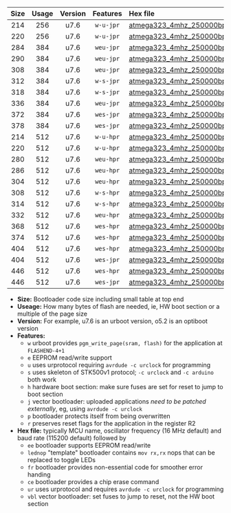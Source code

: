 |Size|Usage|Version|Features|Hex file|
|:-:|:-:|:-:|:-:|:--|
|214|256|u7.6|`w-u-jpr`|[atmega323_4mhz_250000bps_ur_vbl.hex](https://raw.githubusercontent.com/stefanrueger/urboot/main/atmega323_4mhz_250000bps_ur_vbl.hex)|
|220|256|u7.6|`w-u-jpr`|[atmega323_4mhz_250000bps_lednop_ur_vbl.hex](https://raw.githubusercontent.com/stefanrueger/urboot/main/atmega323_4mhz_250000bps_lednop_ur_vbl.hex)|
|284|384|u7.6|`weu-jpr`|[atmega323_4mhz_250000bps_ee_ur_vbl.hex](https://raw.githubusercontent.com/stefanrueger/urboot/main/atmega323_4mhz_250000bps_ee_ur_vbl.hex)|
|290|384|u7.6|`weu-jpr`|[atmega323_4mhz_250000bps_ee_lednop_ur_vbl.hex](https://raw.githubusercontent.com/stefanrueger/urboot/main/atmega323_4mhz_250000bps_ee_lednop_ur_vbl.hex)|
|308|384|u7.6|`weu-jpr`|[atmega323_4mhz_250000bps_ee_lednop_fr_ur_vbl.hex](https://raw.githubusercontent.com/stefanrueger/urboot/main/atmega323_4mhz_250000bps_ee_lednop_fr_ur_vbl.hex)|
|312|384|u7.6|`w-s-jpr`|[atmega323_4mhz_250000bps_vbl.hex](https://raw.githubusercontent.com/stefanrueger/urboot/main/atmega323_4mhz_250000bps_vbl.hex)|
|318|384|u7.6|`w-s-jpr`|[atmega323_4mhz_250000bps_lednop_vbl.hex](https://raw.githubusercontent.com/stefanrueger/urboot/main/atmega323_4mhz_250000bps_lednop_vbl.hex)|
|336|384|u7.6|`weu-jpr`|[atmega323_4mhz_250000bps_ee_lednop_fr_ce_ur_vbl.hex](https://raw.githubusercontent.com/stefanrueger/urboot/main/atmega323_4mhz_250000bps_ee_lednop_fr_ce_ur_vbl.hex)|
|372|384|u7.6|`wes-jpr`|[atmega323_4mhz_250000bps_ee_vbl.hex](https://raw.githubusercontent.com/stefanrueger/urboot/main/atmega323_4mhz_250000bps_ee_vbl.hex)|
|378|384|u7.6|`wes-jpr`|[atmega323_4mhz_250000bps_ee_lednop_vbl.hex](https://raw.githubusercontent.com/stefanrueger/urboot/main/atmega323_4mhz_250000bps_ee_lednop_vbl.hex)|
|214|512|u7.6|`w-u-hpr`|[atmega323_4mhz_250000bps_ur.hex](https://raw.githubusercontent.com/stefanrueger/urboot/main/atmega323_4mhz_250000bps_ur.hex)|
|220|512|u7.6|`w-u-hpr`|[atmega323_4mhz_250000bps_lednop_ur.hex](https://raw.githubusercontent.com/stefanrueger/urboot/main/atmega323_4mhz_250000bps_lednop_ur.hex)|
|280|512|u7.6|`weu-hpr`|[atmega323_4mhz_250000bps_ee_ur.hex](https://raw.githubusercontent.com/stefanrueger/urboot/main/atmega323_4mhz_250000bps_ee_ur.hex)|
|286|512|u7.6|`weu-hpr`|[atmega323_4mhz_250000bps_ee_lednop_ur.hex](https://raw.githubusercontent.com/stefanrueger/urboot/main/atmega323_4mhz_250000bps_ee_lednop_ur.hex)|
|304|512|u7.6|`weu-hpr`|[atmega323_4mhz_250000bps_ee_lednop_fr_ur.hex](https://raw.githubusercontent.com/stefanrueger/urboot/main/atmega323_4mhz_250000bps_ee_lednop_fr_ur.hex)|
|308|512|u7.6|`w-s-hpr`|[atmega323_4mhz_250000bps.hex](https://raw.githubusercontent.com/stefanrueger/urboot/main/atmega323_4mhz_250000bps.hex)|
|314|512|u7.6|`w-s-hpr`|[atmega323_4mhz_250000bps_lednop.hex](https://raw.githubusercontent.com/stefanrueger/urboot/main/atmega323_4mhz_250000bps_lednop.hex)|
|332|512|u7.6|`weu-hpr`|[atmega323_4mhz_250000bps_ee_lednop_fr_ce_ur.hex](https://raw.githubusercontent.com/stefanrueger/urboot/main/atmega323_4mhz_250000bps_ee_lednop_fr_ce_ur.hex)|
|368|512|u7.6|`wes-hpr`|[atmega323_4mhz_250000bps_ee.hex](https://raw.githubusercontent.com/stefanrueger/urboot/main/atmega323_4mhz_250000bps_ee.hex)|
|374|512|u7.6|`wes-hpr`|[atmega323_4mhz_250000bps_ee_lednop.hex](https://raw.githubusercontent.com/stefanrueger/urboot/main/atmega323_4mhz_250000bps_ee_lednop.hex)|
|404|512|u7.6|`wes-hpr`|[atmega323_4mhz_250000bps_ee_lednop_fr.hex](https://raw.githubusercontent.com/stefanrueger/urboot/main/atmega323_4mhz_250000bps_ee_lednop_fr.hex)|
|404|512|u7.6|`wes-jpr`|[atmega323_4mhz_250000bps_ee_lednop_fr_vbl.hex](https://raw.githubusercontent.com/stefanrueger/urboot/main/atmega323_4mhz_250000bps_ee_lednop_fr_vbl.hex)|
|446|512|u7.6|`wes-hpr`|[atmega323_4mhz_250000bps_ee_lednop_fr_ce.hex](https://raw.githubusercontent.com/stefanrueger/urboot/main/atmega323_4mhz_250000bps_ee_lednop_fr_ce.hex)|
|446|512|u7.6|`wes-jpr`|[atmega323_4mhz_250000bps_ee_lednop_fr_ce_vbl.hex](https://raw.githubusercontent.com/stefanrueger/urboot/main/atmega323_4mhz_250000bps_ee_lednop_fr_ce_vbl.hex)|

- **Size:** Bootloader code size including small table at top end
- **Useage:** How many bytes of flash are needed, ie, HW boot section or a multiple of the page size
- **Version:** For example, u7.6 is an urboot version, o5.2 is an optiboot version
- **Features:**
  + `w` urboot provides `pgm_write_page(sram, flash)` for the application at `FLASHEND-4+1`
  + `e` EEPROM read/write support
  + `u` uses urprotocol requiring `avrdude -c urclock` for programming
  + `s` uses skeleton of STK500v1 protocol; `-c urclock` and `-c arduino` both work
  + `h` hardware boot section: make sure fuses are set for reset to jump to boot section
  + `j` vector bootloader: uploaded applications *need to be patched externally*, eg, using `avrdude -c urclock`
  + `p` bootloader protects itself from being overwritten
  + `r` preserves reset flags for the application in the register R2
- **Hex file:** typically MCU name, oscillator frequency (16 MHz default) and baud rate (115200 default) followed by
  + `ee` bootloader supports EEPROM read/write
  + `lednop` "template" bootloader contains `mov rx,rx` nops that can be replaced to toggle LEDs
  + `fr` bootloader provides non-essential code for smoother error handing
  + `ce` bootloader provides a chip erase command
  + `ur` uses urprotocol and requires `avrdude -c urclock` for programming
  + `vbl` vector bootloader: set fuses to jump to reset, not the HW boot section
